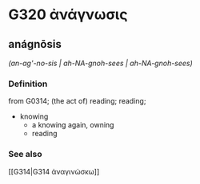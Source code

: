 # G320 ἀνάγνωσις

## anágnōsis

_(an-ag'-no-sis | ah-NA-gnoh-sees | ah-NA-gnoh-sees)_

### Definition

from G0314; (the act of) reading; reading; 

- knowing
  - a knowing again, owning
  - reading

### See also

[[G314|G314 ἀναγινώσκω]]
